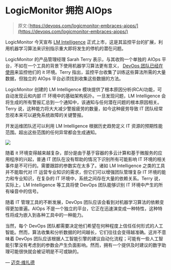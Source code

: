 # LogicMonitor 拥抱 AIOps

> 原文:[https://devops.com/logicmonitor-embraces-aiops/](https://devops.com/logicmonitor-embraces-aiops/)

LogicMonitor 今天宣布 [LM Intelligence](https://www.logicmonitor.com/press/logicmonitor-announces-innovative-enhancements-to-aiops-solution/) 正式上市，这是其监控平台的扩展，利用机器学习算法来识别指示重大即将发生的停机的潜在问题。

LogicMonitor 的产品管理经理 Sarah Terry 表示，与其收购一个单独的 AIOps 平台，不如在一个工具的背景下使用机器学习算法更有意义， [DevOps 团队已经在使用](https://devops.com/building-hybrid-and-multi-cloud-architectures-for-analytics-and-ai/)来监控他们的 it 环境。Terry 指出，监控平台收集了训练这些算法所需的大量数据，但独立的 AIOps 平台必须找到收集这些数据的方法。

LogicMonitor 创建的 LM Intelligence 模块提供了根本原因分析(RCA)功能，可自动发现云和内部 IT 环境中的基础架构拓扑。一旦发现问题，LM Intelligence 会将生成的所有警报汇总到一个通知中，该通知与任何潜在问题的根本原因相关。Terry 说，这种能力将大大减少警报疲劳的数量，如今这种疲劳导致 IT 团队经常忽视本来可以避免系统故障的关键警报。

开发运维团队还可以利用 LM Intelligence 根据历史趋势定义 IT 资源的预期性能范围。超出这些范围的任何异常都会生成通知。

![](../Images/9644c2651fb7241ff2da3c1f382ebdab.png)

随着 it 环境变得越来越复杂，部分是由于基于容器的多云计算和基于微服务的应用程序的兴起，普通 IT 团队在没有帮助的情况下识别所有可能影响 IT 环境的相关事件是不可行的。需要跟踪的参数实在太多了。诸如 LM Intelligence 之类的工具并不能取代对 IT 运营专业知识的需求，但它们可以增强团队管理复杂 IT 环境的能力和专业知识，在复杂的 IT 环境中，系统之间存在大量的依赖关系。Terry 说，实际上，LM Intelligence 等工具将使 DevOps 团队能够识别 IT 环境中产生的所有噪音中的信号。

随着 IT 管理工具的不断发展，DevOps 团队应该会看到对机器学习算法的依赖变得更加普遍。AIOps 不是一个独立的平台，它正在迅速演变成一种特性，这种特性将成为嵌入到各种工具中的一种能力。

当然，每个 DevOps 团队都需要决定他们希望在何种程度上信任任何形式的人工智能。然而，算法收集和分析数据的时间越长，它们往往会变得越准确。这并不意味着 DevOps 团队应该根据人工智能引擎的建议自动化流程；可能有一些人工智能引擎没有考虑到的参数会产生负面影响。然而，拥有一个提供及时建议的数字助理可能很快就会被证明是不可或缺的。

— [迈克·维扎德](https://devops.com/author/mike-vizard/)